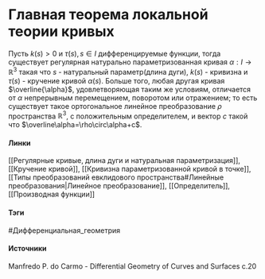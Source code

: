 # Главная теорема локальной теории кривых
Пусть $k(s)>0$ и $\tau(s),s\in I$ дифференцируемые функции, тогда существует регулярная натурально параметризованная кривая $\alpha:I\to\mathbb{R}^{3}$ такая что $s$ - натуральный параметр(длина дуги), $k(s)$ - кривизна и $\tau(s)$ - кручение кривой $\alpha(s)$. Больше того, любая другая кривая $\overline{\alpha}$, удовлетворяющая таким же условиям, отличается от $\alpha$ непрерывным перемещением, поворотом или отражением; то есть существует такое ортогональное линейное преобразование $\rho$ пространства $\mathbb{R}^{3}$, с положительным определителем, и вектор $c$ такой что $\overline\alpha=\rho\circ\alpha+c$.
#### Линки
 [[Регулярные кривые, длина дуги и натуральная параметризация]],
 [[Кручение кривой]],
 [[Кривизна параметризованной кривой в точке]],
 [[Типы преобразований евклидового пространства#Линейные преобразования|Линейное преобразование]],
 [[Определитель]],
 [[Производная функции]]
#### Тэги
 #Дифференциальная_геометрия 
#### Источники
 Manfredo P. do Carmo - Differential Geometry of Curves and Surfaces с.20